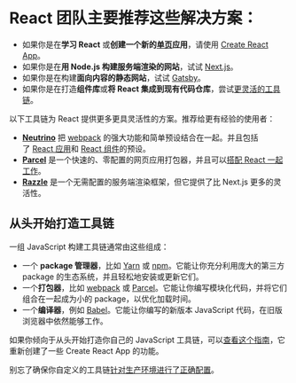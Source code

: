 # React 团队主要推荐这些解决方案：

-   如果你是在**学习 React** 或**创建一个新的[单页](https://react.docschina.org/docs/glossary.html#single-page-application)应用**，请使用 [Create React App](https://react.docschina.org/docs/create-a-new-react-app.html#create-react-app)。
-   如果你是在**用 Node.js 构建服务端渲染的网站**，试试 [Next.js](https://react.docschina.org/docs/create-a-new-react-app.html#nextjs)。
-   如果你是在构建**面向内容的静态网站**，试试 [Gatsby](https://react.docschina.org/docs/create-a-new-react-app.html#gatsby)。
-   如果你是在打造**组件库**或**将 React 集成到现有代码仓库**，尝试[更灵活的工具链](https://react.docschina.org/docs/create-a-new-react-app.html#more-flexible-toolchains)。

以下工具链为 React 提供更多更具灵活性的方案。推荐给更有经验的使用者：

-   **[Neutrino](https://neutrinojs.org/)** 把 [webpack](https://webpack.js.org/) 的强大功能和简单预设结合在一起。并且包括了 [React 应用](https://neutrinojs.org/packages/react/)和 [React 组件](https://neutrinojs.org/packages/react-components/)的预设。
-   **[Parcel](https://parceljs.org/)** 是一个快速的、零配置的网页应用打包器，并且可以[搭配 React 一起工作](https://parceljs.org/recipes.html#react)。
-   **[Razzle](https://github.com/jaredpalmer/razzle)** 是一个无需配置的服务端渲染框架，但它提供了比 Next.js 更多的灵活性。
## 从头开始打造工具链

一组 JavaScript 构建工具链通常由这些组成：

-   一个 **package 管理器**，比如 [Yarn](https://yarnpkg.com/) 或 [npm](https://www.npmjs.com/)。它能让你充分利用庞大的第三方 package 的生态系统，并且轻松地安装或更新它们。
-   一个**打包器**，比如 [webpack](https://webpack.js.org/) 或 [Parcel](https://parceljs.org/)。它能让你编写模块化代码，并将它们组合在一起成为小的 package，以优化加载时间。
-   一个**编译器**，例如 [Babel](https://babeljs.io/)。它能让你编写的新版本 JavaScript 代码，在旧版浏览器中依然能够工作。

如果你倾向于从头开始打造你自己的 JavaScript 工具链，可以[查看这个指南](https://blog.usejournal.com/creating-a-react-app-from-scratch-f3c693b84658)，它重新创建了一些 Create React App 的功能。

别忘了确保你自定义的工具链[针对生产环境进行了正确配置](https://react.docschina.org/docs/optimizing-performance.html#use-the-production-build)。

